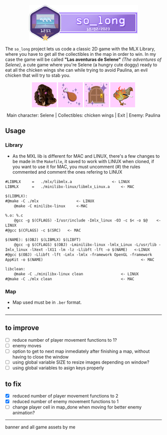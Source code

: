 <p align="center"><img src="https://github.com/glutack/glutack/blob/master/42img/so_long/so_long_banner.png?raw=true" alt="so_long 42 banner 125% 10/02/2023"/></p>

The `so_long` project lets us code a classic 2D game with the MLX Library, where you have to get all the collectibles in the map in order to win.
In my case the game will be called **"Las aventuras de Selene"** *(The adventures of Selene)*, a cute game where you're Selene (a hungry cute doggy) ready to eat all the chicken wings she can while trying to avoid Paulina, an evil chicken that will try to stab you.

<p align="center"><img src="https://github.com/glutack/glutack/blob/master/42img/so_long/selenegif.gif?raw=true" alt="game main character"/>	<img src="https://github.com/glutack/glutack/blob/master/42img/so_long/objectgif.gif?raw=true" alt="game collectibles"/>	<img src="https://github.com/glutack/glutack/blob/master/42img/so_long/exitgif.gif?raw=true" alt="game exit"/>	<img src="https://github.com/glutack/glutack/blob/master/42img/so_long/paulinogifnoback.gif?raw=true" alt="game enemy"/></p>

<p align="center">Main character: Selene	|	Collectibles: chicken wings	|	Exit	|	Enemy: Paulina</p>

## Usage
### Library
- As the MXL lib is different for MAC and LINUX, there's a few changes to be made in the `Makefile`, it saved to work with LINUX when cloned, if you want to use it for MAC, you must uncomment (#) the rules commented and comment the ones refering to LINUX
```
#LIBMLX		=	./mlx/libmlx.a					<- LINUX
LIBMLX		=	./minilibx-linux/libmlx_Linux.a		<- MAC
```
```
$(LIBMLX):
#@make -C ./mlx					<- LINUX
	@make -C minilibx-linux		<-MAC
```
```
%.o: %.c
	@gcc -g $(CFLAGS) -I/usr/include -Imlx_linux -O3 -c $< -o $@ 	<- LINUX
#@gcc $(CFLAGS) -c $(SRC)	<- MAC
```
```
$(NAME): $(OBJ) $(LIBMLX) $(LIBFT)
	@gcc -g $(CFLAGS) $(OBJ) -Lminilibx-linux -lmlx_Linux -L/usr/lib -Imlx_linux -lXext -lX11 -lm -lz -Llibft -lft -o $(NAME) 	<-LINUX
#@gcc $(OBJ) -Llibft -lft -Lmlx -lmlx -framework OpenGL -framework AppKit -o $(NAME)											<- MAC
```
```
libclean:
	@make -C ./minilibx-linux clean					<- LINUX
#@make -C ./mlx clean								<- MAC
```


### Map
- Map used must be in `.ber` format.
- 





---
## to improve
- [ ] reduce number of player movement functions to 1?
- [ ] enemy moves
- [ ] option to get to next map inmediately after finishing a map, without having to close the window
- [ ] using global variable SIZE to resize images depending on window?
- [ ] using global variables to asign keys properly

## to fix
- [x] reduced number of player movement functions to 2
- [x] reduced number of enemy movement functions to 1
- [ ] change player cell in map_done when moving for better enemy animation?
---
banner and all game assets by me